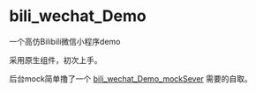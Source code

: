 # bili_wechat_Demo

一个高仿Bilibili微信小程序demo

采用原生组件，初次上手。

后台mock简单撸了一个  [bili_wechat_Demo_mockSever](https://github.com/PacmanSun/bili_wechat_Demo_mockSever) 需要的自取。